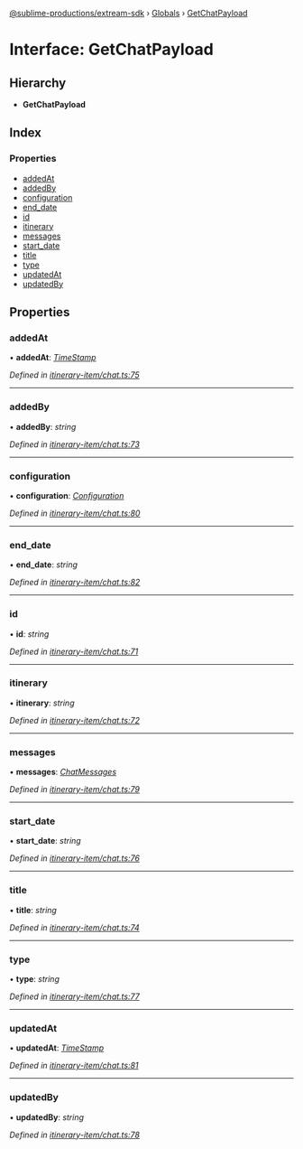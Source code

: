 [@sublime-productions/extream-sdk](../README.md) › [Globals](../globals.md) › [GetChatPayload](getchatpayload.md)

# Interface: GetChatPayload

## Hierarchy

* **GetChatPayload**

## Index

### Properties

* [addedAt](getchatpayload.md#addedat)
* [addedBy](getchatpayload.md#addedby)
* [configuration](getchatpayload.md#configuration)
* [end_date](getchatpayload.md#end_date)
* [id](getchatpayload.md#id)
* [itinerary](getchatpayload.md#itinerary)
* [messages](getchatpayload.md#messages)
* [start_date](getchatpayload.md#start_date)
* [title](getchatpayload.md#title)
* [type](getchatpayload.md#type)
* [updatedAt](getchatpayload.md#updatedat)
* [updatedBy](getchatpayload.md#updatedby)

## Properties

###  addedAt

• **addedAt**: *[TimeStamp](timestamp.md)*

*Defined in [itinerary-item/chat.ts:75](https://github.com/Extream-SaaS/ex-sdk/blob/8500e87/src/itinerary-item/chat.ts#L75)*

___

###  addedBy

• **addedBy**: *string*

*Defined in [itinerary-item/chat.ts:73](https://github.com/Extream-SaaS/ex-sdk/blob/8500e87/src/itinerary-item/chat.ts#L73)*

___

###  configuration

• **configuration**: *[Configuration](configuration.md)*

*Defined in [itinerary-item/chat.ts:80](https://github.com/Extream-SaaS/ex-sdk/blob/8500e87/src/itinerary-item/chat.ts#L80)*

___

###  end_date

• **end_date**: *string*

*Defined in [itinerary-item/chat.ts:82](https://github.com/Extream-SaaS/ex-sdk/blob/8500e87/src/itinerary-item/chat.ts#L82)*

___

###  id

• **id**: *string*

*Defined in [itinerary-item/chat.ts:71](https://github.com/Extream-SaaS/ex-sdk/blob/8500e87/src/itinerary-item/chat.ts#L71)*

___

###  itinerary

• **itinerary**: *string*

*Defined in [itinerary-item/chat.ts:72](https://github.com/Extream-SaaS/ex-sdk/blob/8500e87/src/itinerary-item/chat.ts#L72)*

___

###  messages

• **messages**: *[ChatMessages](chatmessages.md)*

*Defined in [itinerary-item/chat.ts:79](https://github.com/Extream-SaaS/ex-sdk/blob/8500e87/src/itinerary-item/chat.ts#L79)*

___

###  start_date

• **start_date**: *string*

*Defined in [itinerary-item/chat.ts:76](https://github.com/Extream-SaaS/ex-sdk/blob/8500e87/src/itinerary-item/chat.ts#L76)*

___

###  title

• **title**: *string*

*Defined in [itinerary-item/chat.ts:74](https://github.com/Extream-SaaS/ex-sdk/blob/8500e87/src/itinerary-item/chat.ts#L74)*

___

###  type

• **type**: *string*

*Defined in [itinerary-item/chat.ts:77](https://github.com/Extream-SaaS/ex-sdk/blob/8500e87/src/itinerary-item/chat.ts#L77)*

___

###  updatedAt

• **updatedAt**: *[TimeStamp](timestamp.md)*

*Defined in [itinerary-item/chat.ts:81](https://github.com/Extream-SaaS/ex-sdk/blob/8500e87/src/itinerary-item/chat.ts#L81)*

___

###  updatedBy

• **updatedBy**: *string*

*Defined in [itinerary-item/chat.ts:78](https://github.com/Extream-SaaS/ex-sdk/blob/8500e87/src/itinerary-item/chat.ts#L78)*
